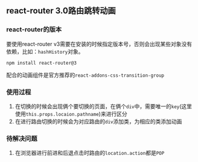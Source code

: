 ## react-router 3.0路由跳转动画

### react-router的版本
要使用react-router v3需要在安装的时候指定版本号，否则会出现某些对象没有依赖，比如：`hashHistory`对象。
```
npm install react-router@3
```
配合的动画组件是官方推荐的`react-addons-css-transition-group`

### 使用过程
1. 在切换的时候会出现俩个要切换的页面，在俩个`div`中，需要唯一的`key`(这里使用`this.props.locaion.pathname`)来进行区分
2. 在进行路由切换的时候会为对应路由的`div`添加类，为相应的类添加动画
### 待解决问题
1. 在浏览器进行前进和后退点击时路由的`location.action`都是`POP`



